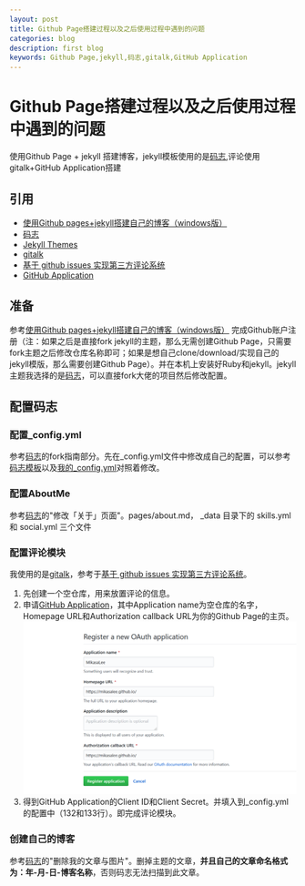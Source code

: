 ```yaml
---
layout: post
title: Github Page搭建过程以及之后使用过程中遇到的问题
categories: blog
description: first blog
keywords: Github Page,jekyll,码志,gitalk,GitHub Application
---
```


# Github Page搭建过程以及之后使用过程中遇到的问题
   使用Github Page + jekyll 搭建博客，jekyll模板使用的是[码志](https://github.com/mzlogin/mzlogin.github.io),评论使用gitalk+GitHub Application搭建

## 引用
+ [使用Github pages+jekyll搭建自己的博客（windows版）](https://www.cnblogs.com/zjjDaily/p/8695978.html)
+ [码志](https://github.com/mzlogin/mzlogin.github.io)
+ [Jekyll Themes](http://jekyllthemes.org/)
+ [gitalk](https://github.com/gitalk/gitalk)
+ [基于 github issues 实现第三方评论系统](https://segmentfault.com/a/1190000011100934)
+ [GitHub Application](https://github.com/settings/applications/new)

## 准备
   参考[使用Github pages+jekyll搭建自己的博客（windows版）](https://www.cnblogs.com/zjjDaily/p/8695978.html) 完成Github账户注册（注：如果之后是直接fork jekyll的主题，那么无需创建Github Page，只需要fork主题之后修改仓库名称即可；如果是想自己clone/download/实现自己的jekyll模版，那么需要创建Github Page）。并在本机上安装好Ruby和jekyll。jekyll主题我选择的是[码志](https://github.com/mzlogin/mzlogin.github.io)，可以直接fork大佬的项目然后修改配置。

## 配置码志

### 配置_config.yml
  参考[码志](https://github.com/mzlogin/mzlogin.github.io)的fork指南部分。先在_config.yml文件中修改成自己的配置，可以参考[码志模板](https://github.com/mzlogin/mzlogin.github.io/blob/master/_config.yml)以及[我的_config.yml](https://github.com/MikasaLee/MikasaLee.github.io/blob/master/_config.yml)对照着修改。

### 配置AboutMe
   参考[码志](https://github.com/mzlogin/mzlogin.github.io)的"修改「关于」页面"。pages/about.md， _data 目录下的 skills.yml 和 social.yml 三个文件

### 配置评论模块
   我使用的是[gitalk](https://github.com/gitalk/gitalk)，参考于[基于 github issues 实现第三方评论系统](https://segmentfault.com/a/1190000011100934)。
1. 先创建一个空仓库，用来放置评论的信息。
2. 申请[GitHub Application](https://github.com/settings/applications/new)，其中Application name为空仓库的名字，Homepage URL和Authorization callback URL为你的Github Page的主页。![我的填写信息](../../images/blog/InforGitHubApplication.PNG)
3.  得到GitHub Application的Client ID和Client Secret。并填入到_config.yml的配置中（132和133行）。即完成评论模块。

### 创建自己的博客
  参考[码志](https://github.com/mzlogin/mzlogin.github.io)的"删除我的文章与图片"。删掉主题的文章，**并且自己的文章命名格式为：年-月-日-博客名称**，否则码志无法扫描到此文章。












